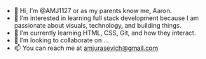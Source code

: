 - 👋 Hi, I’m @AMJ1127 or as my parents know me, Aaron. 
- 👀 I’m interested in learning full stack development because I am passionate about visuals, technology, and building things.
- 🌱 I’m currently learning HTML, CSS, Git, and how they interact.
- 💞️ I’m looking to collaborate on ...
- 📫 You can reach me at amjurasevich@gmail.com

<!---
AMJ1127/AMJ1127 is a ✨ special ✨ repository because its `README.md` (this file) appears on your GitHub profile.
You can click the Preview link to take a look at your changes.
--->
